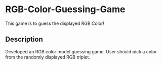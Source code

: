 # RGB-Color-Guessing-Game
 
This game is to guess the displayed RGB Color!

## Description

Developed an RGB color model guessing game. 
User should pick a color from the randomly displayed RGB triplet.